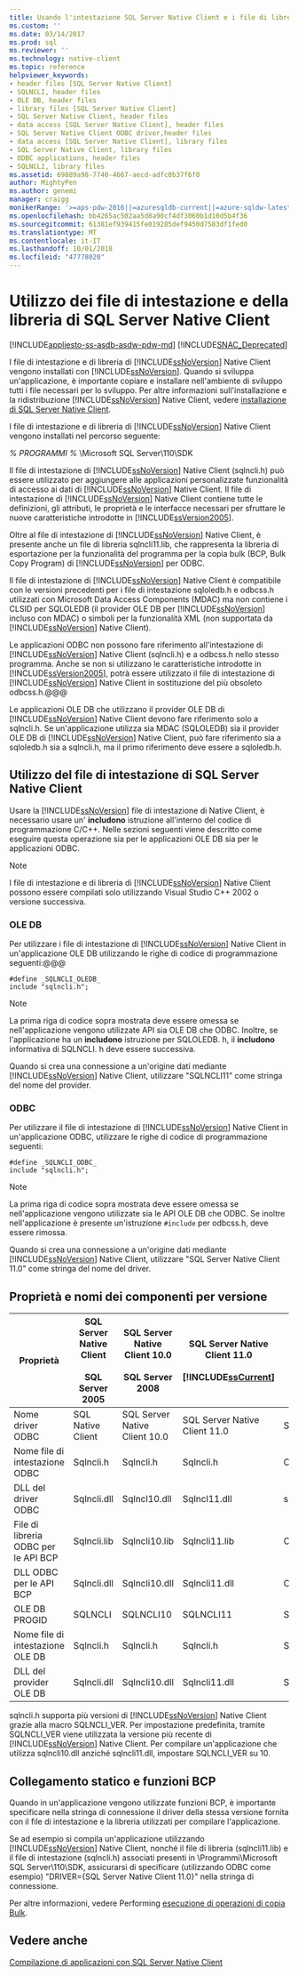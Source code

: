 ```yaml
---
title: Usando l'intestazione SQL Server Native Client e i file di libreria | Microsoft Docs
ms.custom: ''
ms.date: 03/14/2017
ms.prod: sql
ms.reviewer: ''
ms.technology: native-client
ms.topic: reference
helpviewer_keywords:
- header files [SQL Server Native Client]
- SQLNCLI, header files
- OLE DB, header files
- library files [SQL Server Native Client]
- SQL Server Native Client, header files
- data access [SQL Server Native Client], header files
- SQL Server Native Client ODBC driver,header files
- data access [SQL Server Native Client], library files
- SQL Server Native Client, library files
- ODBC applications, header files
- SQLNCLI, library files
ms.assetid: 69889a98-7740-4667-aecd-adfc0b37f6f0
author: MightyPen
ms.author: genemi
manager: craigg
monikerRange: '>=aps-pdw-2016||=azuresqldb-current||=azure-sqldw-latest||>=sql-server-2016||=sqlallproducts-allversions||>=sql-server-linux-2017||=azuresqldb-mi-current'
ms.openlocfilehash: bb4265ac502aa5d8a90cf4df3060b1d10d5b4f36
ms.sourcegitcommit: 61381ef939415fe019285def9450d7583df1fed0
ms.translationtype: MT
ms.contentlocale: it-IT
ms.lasthandoff: 10/01/2018
ms.locfileid: "47778020"
---
```

# <a name="using-the-sql-server-native-client-header-and-library-files"></a>Utilizzo dei file di intestazione e della libreria di SQL Server Native Client
[!INCLUDE[appliesto-ss-asdb-asdw-pdw-md](../../../includes/appliesto-ss-asdb-asdw-pdw-md.md)]
[!INCLUDE[SNAC_Deprecated](../../../includes/snac-deprecated.md)]

  I file di intestazione e di libreria di [!INCLUDE[ssNoVersion](../../../includes/ssnoversion-md.md)] Native Client vengono installati con [!INCLUDE[ssNoVersion](../../../includes/ssnoversion-md.md)]. Quando si sviluppa un'applicazione, è importante copiare e installare nell'ambiente di sviluppo tutti i file necessari per lo sviluppo. Per altre informazioni sull'installazione e la ridistribuzione [!INCLUDE[ssNoVersion](../../../includes/ssnoversion-md.md)] Native Client, vedere [installazione di SQL Server Native Client](../../../relational-databases/native-client/applications/installing-sql-server-native-client.md).  
  
 I file di intestazione e di libreria di [!INCLUDE[ssNoVersion](../../../includes/ssnoversion-md.md)] Native Client vengono installati nel percorso seguente:  
  
 *% PROGRAMMI %* \Microsoft SQL Server\110\SDK  
  
 Il file di intestazione di [!INCLUDE[ssNoVersion](../../../includes/ssnoversion-md.md)] Native Client (sqlncli.h) può essere utilizzato per aggiungere alle applicazioni personalizzate funzionalità di accesso ai dati di [!INCLUDE[ssNoVersion](../../../includes/ssnoversion-md.md)] Native Client. Il file di intestazione di [!INCLUDE[ssNoVersion](../../../includes/ssnoversion-md.md)] Native Client contiene tutte le definizioni, gli attributi, le proprietà e le interfacce necessari per sfruttare le nuove caratteristiche introdotte in [!INCLUDE[ssVersion2005](../../../includes/ssversion2005-md.md)].  
  
 Oltre al file di intestazione di [!INCLUDE[ssNoVersion](../../../includes/ssnoversion-md.md)] Native Client, è presente anche un file di libreria sqlncli11.lib, che rappresenta la libreria di esportazione per la funzionalità del programma per la copia bulk (BCP, Bulk Copy Program) di [!INCLUDE[ssNoVersion](../../../includes/ssnoversion-md.md)] per ODBC.  
  
 Il file di intestazione di [!INCLUDE[ssNoVersion](../../../includes/ssnoversion-md.md)] Native Client è compatibile con le versioni precedenti per i file di intestazione sqloledb.h e odbcss.h utilizzati con Microsoft Data Access Components (MDAC) ma non contiene i CLSID per SQLOLEDB (il provider OLE DB per [!INCLUDE[ssNoVersion](../../../includes/ssnoversion-md.md)] incluso con MDAC) o simboli per la funzionalità XML (non supportata da [!INCLUDE[ssNoVersion](../../../includes/ssnoversion-md.md)] Native Client).  
  
 Le applicazioni ODBC non possono fare riferimento all'intestazione di [!INCLUDE[ssNoVersion](../../../includes/ssnoversion-md.md)] Native Client (sqlncli.h) e a odbcss.h nello stesso programma. Anche se non si utilizzano le caratteristiche introdotte in [!INCLUDE[ssVersion2005](../../../includes/ssversion2005-md.md)], potrà essere utilizzato il file di intestazione di [!INCLUDE[ssNoVersion](../../../includes/ssnoversion-md.md)] Native Client in sostituzione del più obsoleto odbcss.h.@@@  
  
 Le applicazioni OLE DB che utilizzano il provider OLE DB di [!INCLUDE[ssNoVersion](../../../includes/ssnoversion-md.md)] Native Client devono fare riferimento solo a sqlncli.h. Se un'applicazione utilizza sia MDAC (SQLOLEDB) sia il provider OLE DB di [!INCLUDE[ssNoVersion](../../../includes/ssnoversion-md.md)] Native Client, può fare riferimento sia a sqloledb.h sia a sqlncli.h, ma il primo riferimento deve essere a sqloledb.h.  
  
## <a name="using-the-sql-server-native-client-header-file"></a>Utilizzo del file di intestazione di SQL Server Native Client  
 Usare la [!INCLUDE[ssNoVersion](../../../includes/ssnoversion-md.md)] file di intestazione di Native Client, è necessario usare un' **includono** istruzione all'interno del codice di programmazione C/C++. Nelle sezioni seguenti viene descritto come eseguire questa operazione sia per le applicazioni OLE DB sia per le applicazioni ODBC.  
  
> [!NOTE]  
>  I file di intestazione e di libreria di [!INCLUDE[ssNoVersion](../../../includes/ssnoversion-md.md)] Native Client possono essere compilati solo utilizzando Visual Studio C++ 2002 o versione successiva.  
  
### <a name="ole-db"></a>OLE DB  
 Per utilizzare i file di intestazione di [!INCLUDE[ssNoVersion](../../../includes/ssnoversion-md.md)] Native Client in un'applicazione OLE DB utilizzando le righe di codice di programmazione seguenti:@@@  
  
```  
#define _SQLNCLI_OLEDB_  
include "sqlncli.h";  
```  
  
> [!NOTE]  
>  La prima riga di codice sopra mostrata deve essere omessa se nell'applicazione vengono utilizzate API sia OLE DB che ODBC. Inoltre, se l'applicazione ha un **includono** istruzione per SQLOLEDB. h, il **includono** informativa di SQLNCLI. h deve essere successiva.  
  
 Quando si crea una connessione a un'origine dati mediante [!INCLUDE[ssNoVersion](../../../includes/ssnoversion-md.md)] Native Client, utilizzare "SQLNCLI11" come stringa del nome del provider.  
  
### <a name="odbc"></a>ODBC  
 Per utilizzare il file di intestazione di [!INCLUDE[ssNoVersion](../../../includes/ssnoversion-md.md)] Native Client in un'applicazione ODBC, utilizzare le righe di codice di programmazione seguenti:  
  
```  
#define _SQLNCLI_ODBC_  
include "sqlncli.h";  
```  
  
> [!NOTE]  
>  La prima riga di codice sopra mostrata deve essere omessa se nell'applicazione vengono utilizzate sia le API OLE DB che ODBC. Se inoltre nell'applicazione è presente un'istruzione `#include` per odbcss.h, deve essere rimossa.  
  
 Quando si crea una connessione a un'origine dati mediante [!INCLUDE[ssNoVersion](../../../includes/ssnoversion-md.md)] Native Client, utilizzare "SQL Server Native Client 11.0" come stringa del nome del driver.  
  
## <a name="component-names-and-properties-by-version"></a>Proprietà e nomi dei componenti per versione  
  
|Proprietà|SQL Server Native Client<br /><br /> SQL Server 2005|SQL Server Native Client 10.0<br /><br /> SQL Server 2008|SQL Server Native Client 11.0<br /><br /> [!INCLUDE[ssCurrent](../../../includes/sscurrent-md.md)]|MDAC|  
|--------------|--------------------------------------------------|-------------------------------------------------------|---------------------------------------------------------------|----------|  
|Nome driver ODBC|SQL Native Client|SQL Server Native Client 10.0|SQL Server Native Client 11.0|SQL Server|  
|Nome file di intestazione ODBC|Sqlncli.h|Sqlncli.h|Sqlncli.h|Odbcss.h|  
|DLL del driver ODBC|Sqlncli.dll|Sqlncl10.dll|Sqlncl11.dll|sqlsrv32.dll|  
|File di libreria ODBC per le API BCP|Sqlncli.lib|Sqlncli10.lib|Sqlncli11.lib|Odbcbcp.lib|  
|DLL ODBC per le API BCP|Sqlncli.dll|Sqlncli10.dll|Sqlncli11.dll|Odbcbcp.dll|  
|OLE DB PROGID|SQLNCLI|SQLNCLI10|SQLNCLI11|SQLOLEDB|  
|Nome file di intestazione OLE DB|Sqlncli.h|Sqlncli.h|Sqlncli.h|Sqloledb.h|  
|DLL del provider OLE DB|Sqlncli.dll|Sqlncli10.dll|Sqlncli11.dll|Sqloledb.dll|  
  
 sqlncli.h supporta più versioni di [!INCLUDE[ssNoVersion](../../../includes/ssnoversion-md.md)] Native Client grazie alla macro SQLNCLI_VER. Per impostazione predefinita, tramite SQLNCLI_VER viene utilizzata la versione più recente di [!INCLUDE[ssNoVersion](../../../includes/ssnoversion-md.md)] Native Client. Per compilare un'applicazione che utilizza sqlncli10.dll anziché sqlncli11.dll, impostare SQLNCLI_VER su 10.  
  
## <a name="static-linking-and-bcp-functions"></a>Collegamento statico e funzioni BCP  
 Quando in un'applicazione vengono utilizzate funzioni BCP, è importante specificare nella stringa di connessione il driver della stessa versione fornita con il file di intestazione e la libreria utilizzati per compilare l'applicazione.  
  
 Se ad esempio si compila un'applicazione utilizzando [!INCLUDE[ssNoVersion](../../../includes/ssnoversion-md.md)] Native Client, nonché il file di libreria (sqlncli11.lib) e il file di intestazione (sqlncli.h) associati presenti in \Programmi\Microsoft SQL Server\110\SDK, assicurarsi di specificare (utilizzando ODBC come esempio) "DRIVER={SQL Server Native Client 11.0}" nella stringa di connessione.  
  
 Per altre informazioni, vedere Performing [esecuzione di operazioni di copia Bulk](../../../relational-databases/native-client/features/performing-bulk-copy-operations.md).  
  
## <a name="see-also"></a>Vedere anche  
 [Compilazione di applicazioni con SQL Server Native Client](../../../relational-databases/native-client/applications/building-applications-with-sql-server-native-client.md)  
  
  
